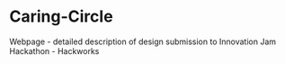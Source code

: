# Caring-Circle
Webpage - detailed description of design submission to Innovation Jam Hackathon - Hackworks
